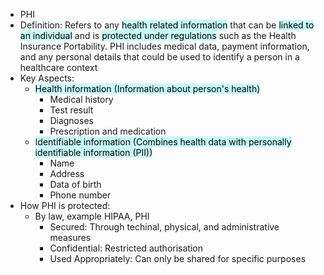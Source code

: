 - PHI
- Definition: Refers to any <mark style="background: #ABF7F7A6;">health related information</mark> that can be <mark style="background: #ABF7F7A6;">linked to an individual</mark> and is <mark style="background: #ABF7F7A6;">protected under regulations</mark> such as the Health Insurance Portability. PHI includes medical data, payment information, and any personal details that could be used to identify a person in a healthcare context
- Key Aspects:
	- <mark style="background: #ABF7F7A6;">Health information (Information about person's health)</mark>
		- Medical history
		- Test result
		- Diagnoses
		- Prescription and medication
	- I<mark style="background: #ABF7F7A6;">dentifiable information (Combines health data with personally identifiable information (PII))</mark>
		- Name
		- Address
		- Data of birth
		- Phone number
- How PHI is protected:
	- By law, example HIPAA, PHI
		- Secured: Through techinal, physical, and administrative measures
		- Confidential: Restricted authorisation
		- Used Appropriately: Can only be shared for specific purposes